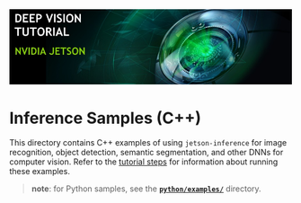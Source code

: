 <img src="https://github.com/dusty-nv/jetson-inference/raw/master/docs/images/deep-vision-header.jpg">

# Inference Samples (C++)

This directory contains C++ examples of using `jetson-inference` for image recognition, object detection, semantic segmentation, and other DNNs for computer vision.  Refer to the [tutorial steps](../README.md#hello-ai-world-inference-only) for information about running these examples.

> **note**:  for Python samples, see the [**`python/examples/`**](../python/examples) directory.



